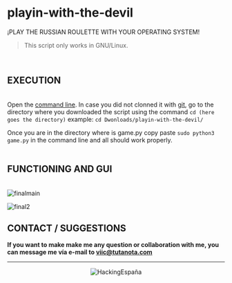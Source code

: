 # playin-with-the-devil
¡PLAY THE RUSSIAN ROULETTE WITH YOUR OPERATING SYSTEM!

> This script only works in GNU/Linux.

⠀ <br>
## EXECUTION
⠀ <br>
Open the [command line](https://en.wikipedia.org/wiki/Command-line_interface). In case you did not clonned it with [git](https://git-scm.com/), go to the directory where you downloaded the script using the command `cd (here goes the directory)` example: `cd Dwonloads/playin-with-the-devil/`

Once you are in the directory where is game.py copy paste `sudo python3 game.py` in the command line and all should work properly.
⠀ <br>
⠀ <br>
## FUNCTIONING AND GUI
⠀ <br>
![finalmain](https://user-images.githubusercontent.com/78870476/138769178-83e9a5fa-fb87-43c6-a87f-0a4f780b7536.png)



![final2](https://user-images.githubusercontent.com/78870476/138769192-0e22c0ef-92d8-4c77-acaa-5acbb1d0cdba.png)
⠀ 
⠀ 
## CONTACT / SUGGESTIONS


**If you want to make make me any question or collaboration with me, you can message me vía e-mail to  viic@tutanota.com**

---
<p align="center">
  <img src="https://user-images.githubusercontent.com/78870476/135733800-c572c1b0-71aa-4158-886e-1f737a2e51b4.png" alt="HackingEspaña" />
</p>
